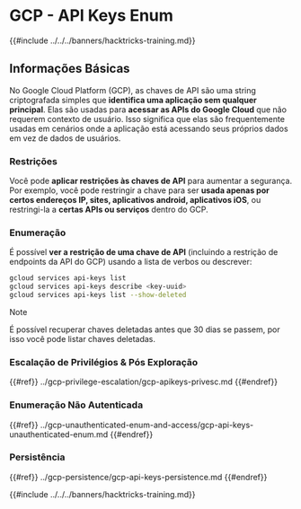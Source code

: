 # GCP - API Keys Enum

{{#include ../../../banners/hacktricks-training.md}}

## Informações Básicas

No Google Cloud Platform (GCP), as chaves de API são uma string criptografada simples que **identifica uma aplicação sem qualquer principal**. Elas são usadas para **acessar as APIs do Google Cloud** que não requerem contexto de usuário. Isso significa que elas são frequentemente usadas em cenários onde a aplicação está acessando seus próprios dados em vez de dados de usuários.

### Restrições

Você pode **aplicar restrições às chaves de API** para aumentar a segurança. Por exemplo, você pode restringir a chave para ser **usada apenas por certos endereços IP, sites, aplicativos android, aplicativos iOS**, ou restringi-la a **certas APIs ou serviços** dentro do GCP.

### Enumeração

É possível **ver a restrição de uma chave de API** (incluindo a restrição de endpoints da API do GCP) usando a lista de verbos ou descrever:
```bash
gcloud services api-keys list
gcloud services api-keys describe <key-uuid>
gcloud services api-keys list --show-deleted
```
> [!NOTE]
> É possível recuperar chaves deletadas antes que 30 dias se passem, por isso você pode listar chaves deletadas.

### Escalação de Privilégios & Pós Exploração

{{#ref}}
../gcp-privilege-escalation/gcp-apikeys-privesc.md
{{#endref}}

### Enumeração Não Autenticada

{{#ref}}
../gcp-unauthenticated-enum-and-access/gcp-api-keys-unauthenticated-enum.md
{{#endref}}

### Persistência

{{#ref}}
../gcp-persistence/gcp-api-keys-persistence.md
{{#endref}}

{{#include ../../../banners/hacktricks-training.md}}
